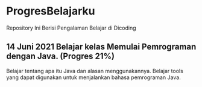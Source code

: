 # ProgresBelajarku
Repository Ini Berisi Pengalaman Belajar di Dicoding

14 Juni 2021
Belajar kelas Memulai Pemrograman dengan Java. (Progres 21%)
--
Belajar tentang apa itu Java dan alasan menggunakannya.
Belajar tools yang dapat digunakan untuk menjalankan bahasa pemrograman Java.
